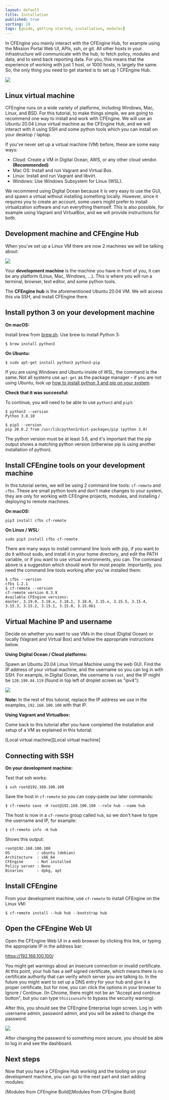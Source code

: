 ```yaml
---
layout: default
title: Installation
published: true
sorting: 10
tags: [guide, getting started, installation, modules]
---
```


In CFEngine you mainly interact with the CFEngine Hub, for example using the Mission Portal Web UI, APIs, ssh, or git.
All other hosts in your infrastructure will communicate with the hub, to fetch policy, modules and data, and to send back reporting data.
For you, this means that the experience of working with just 1 host, or 1000 hosts, is largely the same.
So, the only thing you need to get started is to set up 1 CFEngine Hub.

![](https://cfengine.com/images/overview/cfe-desktop.svg)

## Linux virtual machine

CFEngine runs on a wide variety of platforms, including Windows, Mac, Linux, and BSD.
For this tutorial, to make things simple, we are going to recommend one way to install and work with CFEngine.
We will use an Ubuntu 20.04 Linux virtual machine as the CFEngine Hub, and we will interact with it using SSH and some python tools which you can install on your desktop / laptop.

If you've never set up a virtual machine (VM) before, these are some easy ways:

* Cloud: Create a VM in Digital Ocean, AWS, or any other cloud vendor. **(Recommended)**
* Mac OS: Install and run Vagrant and Virtual Box.
* Linux: Install and run Vagrant and libvirt.
* Windows: Use Windows Subsystem for Linux (WSL).

We recommend using Digital Ocean because it is very easy to use the GUI, and spawn a virtual without installing something locally.
However, since it requires you to create an account, some users might prefer to install virtualization software and run everything themself.
This is also possible, for example using Vagrant and VirtualBox, and we will provide instructions for both.

## Development machine and CFEngine Hub

When you've set up a Linux VM there are now 2 machines we will be talking about:

![](machines.png)

Your **development machine** is the machine you have in front of you, it can be any platform (Linux, Mac, Windows, ...).
This is where you will run a terminal, browser, text editor, and some python tools.

The **CFEngine hub** is the aforementioned Ubuntu 20.04 VM.
We will access this via SSH, and install CFEngine there.

## Install python 3 on your development machine

**On macOS:**

Install brew from [brew.sh](https://brew.sh/).
Use brew to install Python 3:

```
$ brew install python3
```

**On Ubuntu:**

```
$ sudo apt-get install python3 python3-pip
```

If you are using Windows and Ubuntu inside of WSL, the command is the same.
Not all systems use `apt-get` as the package manager - if you are not using Ubuntu, look up [how to install python 3 and pip on your system](https://packaging.python.org/en/latest/tutorials/installing-packages/).

**Check that it was successful:**

To continue, you will need to be able to use `python3` and `pip3`:

```
$ python3 --version
Python 3.8.10
```

```
$ pip3 --version
pip 20.0.2 from /usr/lib/python3/dist-packages/pip (python 3.8)
```

The python version must be at least 3.6, and it's important that the pip output shows a matching python version (otherwise pip is using another installation of python).

## Install CFEngine tools on your development machine

In this tutorial series, we will be using 2 command line tools: `cf-remote` and `cfbs`.
These are small python tools and don't make changes to your system, they are only for working with CFEngine projects, modules, and installing / deploying to remote machines.

**On macOS:**

```
pip3 install cfbs cf-remote
```

**On Linux / WSL:**

```
sudo pip3 install cfbs cf-remote
```

There are many ways to install command line tools with pip, if you want to do it without sudo, and install it in your home directory, and edit the PATH variable, or if you want to use virtual environments, you can.
The command above is a suggestion which should work for most people.
Importantly, you need the command line tools working after you've installed them:

```
$ cfbs --version
cfbs 1.2.1
$ cf-remote --version
cf-remote version 0.3.9
Available CFEngine versions:
master, 3.19.0, 3.18.x, 3.18.1, 3.18.0, 3.15.x, 3.15.5, 3.15.4, 3.15.3, 3.15.2, 3.15.1, 3.15.0, 3.15.0b1
```

## Virtual Machine IP and username

Decide on whether you want to use VMs in the cloud (Digital Ocean) or locally (Vagrant and Virtual Box) and follow the appropriate instructions below.

**Using Digital Ocean / Cloud platforms:**

Spawn an Ubuntu 20.04 Linux Virtual Machine using the web GUI.
Find the IP address of your virtual machine, and the username so you can log in with SSH.
For example, in Digital Ocean, the username is `root`, and the IP might be `128.199.44.119` (found in top left of droplet screen as "ipv4"):

![](digital-ocean.png)

**Note:** In the rest of this tutorial, replace the IP address we use in the examples, `192.168.100.100` with that IP.

**Using Vagrant and Virtualbox:**

Come back to this tutorial after you have completed the installation and setup of a VM as explained in this tutorial:

[Local virtual machine][Local virtual machine]

## Connecting with SSH

**On your development machine:**

Test that ssh works:

```
$ ssh root@192.168.100.100
```

Save the host in `cf-remote` so you can copy-paste our later commands:

```
$ cf-remote save -H root@192.168.100.100 --role hub --name hub
```

The host is now in a `cf-remote` group called `hub`, so we don't have to type the username and IP, for example:

```
$ cf-remote info -H hub
```

Shows this output:

```
root@192.168.100.100
OS            : ubuntu (debian)
Architecture  : x86_64
CFEngine      : Not installed
Policy server : None
Binaries      : dpkg, apt
```

## Install CFEngine

From your development machine, use `cf-remote` to install CFEngine on the Linux VM:

```
$ cf-remote install --hub hub --bootstrap hub
```

## Open the CFEngine Web UI

Open the CFEngine Web UI in a web browser by clicking this link, or typing the appropriate IP in the address bar:

https://192.168.100.100/

You might get warnings about an insecure connection or invalid certificate.
At this point, your hub has a self signed certificate, which means there is no certificate authority that can verify which server you are talking to.
In the future you might want to set up a DNS entry for your hub and give it a proper certificate, but for now, you can click the options in your browser to Ignore / Continue.
(In Chrome, there might not be an "Accept and continue button", but you can type `thisisunsafe` to bypass the security warning).

After this, you should see the CFEngine Enterprise login screen.
Log in with username admin, password admin, and you will be asked to change the password.

![](mp-login.png)

After changing the password to something more secure, you should be able to log in and see the dashboard.

## Next steps

Now that you have a CFEngine Hub working and the tooling on your development machine, you can go to the next part and start adding modules:

[Modules from CFEngine Build][Modules from CFEngine Build]
